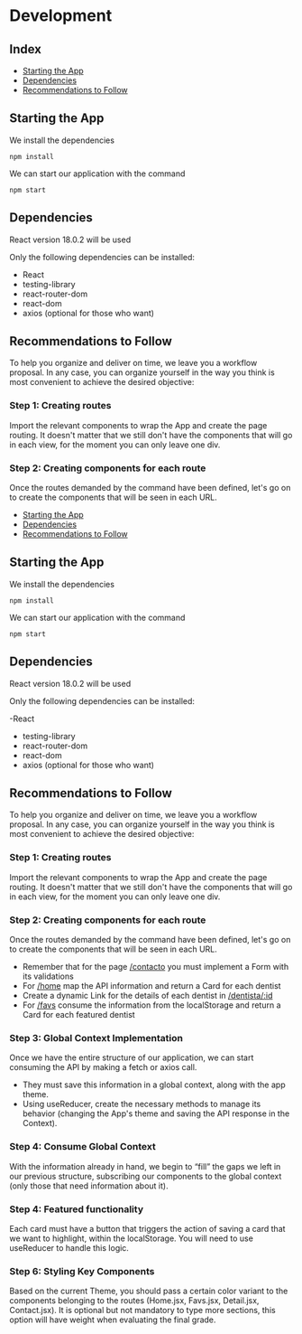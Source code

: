 # Development

## Index

- [Starting the App](#starting-the-app)
- [Dependencies](#dependencies)
- [Recommendations to Follow](#recommendations-to-Follow)

## Starting the App

We install the dependencies

`npm install`

We can start our application with the command

`npm start`

## Dependencies

React version 18.0.2 will be used

Only the following dependencies can be installed:

- React
- testing-library
- react-router-dom
- react-dom
- axios (optional for those who want)

## Recommendations to Follow

To help you organize and deliver on time, we leave you a workflow proposal. In any case, you can organize yourself in the way you think is most convenient to achieve the desired objective:

### Step 1: Creating routes

Import the relevant components to wrap the App and create the page routing. It doesn't matter that we still don't have the components that will go in each view, for the moment you can only leave one div.

### Step 2: Creating components for each route

Once the routes demanded by the command have been defined, let's go on to create the components that will be seen in each URL.


- [Starting the App](#starting-the-app)
- [Dependencies](#dependencies)
- [Recommendations to Follow](#recommendations-to-follow)

## Starting the App

We install the dependencies

`npm install`

We can start our application with the command

`npm start`

## Dependencies

React version 18.0.2 will be used

Only the following dependencies can be installed:

-React
- testing-library
- react-router-dom
- react-dom
- axios (optional for those who want)

## Recommendations to Follow

To help you organize and deliver on time, we leave you a workflow proposal. In any case, you can organize yourself in the way you think is most convenient to achieve the desired objective:

### Step 1: Creating routes

Import the relevant components to wrap the App and create the page routing. It doesn't matter that we still don't have the components that will go in each view, for the moment you can only leave one div.

### Step 2: Creating components for each route

Once the routes demanded by the command have been defined, let's go on to create the components that will be seen in each URL.

- Remember that for the page [/contacto](/docs/functionalities.md#pagina-2-contacto) you must implement a Form with its validations
- For [/home](/docs/functionalidades.md#pagina-1-inicio-home) map the API information and return a Card for each dentist
- Create a dynamic Link for the details of each dentist in [/dentista/:id](/docs/functionalities.md#pagina-3-detalle-dentista)
- For [/favs](/docs/functionalities.md#pagina-4-destacados) consume the information from the localStorage and return a Card for each featured dentist

### Step 3: Global Context Implementation

Once we have the entire structure of our application, we can start consuming the API by making a fetch or axios call.

- They must save this information in a global context, along with the app theme.
- Using useReducer, create the necessary methods to manage its behavior (changing the App's theme and saving the API response in the Context).

### Step 4: Consume Global Context

With the information already in hand, we begin to “fill” the gaps we left in our previous structure, subscribing our components to the global context (only those that need information about it).

### Step 4: Featured functionality

Each card must have a button that triggers the action of saving a card that we want to highlight, within the localStorage. You will need to use useReducer to handle this logic.

### Step 6: Styling Key Components

Based on the current Theme, you should pass a certain color variant to the components belonging to the routes (Home.jsx, Favs.jsx, Detail.jsx, Contact.jsx). It is optional but not mandatory to type more sections, this option will have weight when evaluating the final grade.
